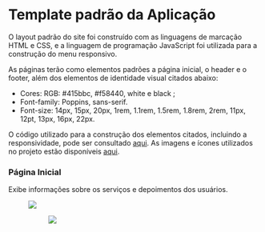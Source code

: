 # Template padrão da Aplicação

O layout padrão do site foi construído com as linguagens de marcação HTML e CSS, e a linguagem de programação JavaScript foi utilizada para a construção do menu responsivo.

As páginas terão como elementos padrões a página inicial, o header e o footer, além dos elementos de identidade visual citados abaixo:

<ul>
<li>Cores: RGB: #415bbc,  #f58440, white e black ;</li>
<li>Font-family: Poppins, sans-serif.</li>
<li>Font-size: 14px, 15px, 20px, 1rem, 1.1rem, 1.5rem, 1.8rem, 2rem, 11px, 12pt, 13px, 16px, 22px.</li>
</ul>

O código utilizado para a construção dos elementos citados, incluindo a responsividade, pode ser consultado <a href="https://github.com/ICEI-PUC-Minas-PMV-ADS/pmv-ads-2024-e1-proj-web-t2-ads-e1-grupo3-sabio-guia.gits">aqui</a>. As imagens e ícones utilizados no projeto estão disponíveis <a href=https://github.com/ICEI-PUC-Minas-PMV-ADS/pmv-ads-2024-e1-proj-web-t2-ads-e1-grupo3-sabio-guia/tree/778a01a924f8b120094c420dc181d630f9636125/docs/img>aqui</a>.

<h3><b>Página Inicial</b></h3>
<p>Exibe informações sobre os serviços e depoimentos dos usuários.</p>
<figure> 
  <img src="https://github.com/ICEI-PUC-Minas-PMV-ADS/pmv-ads-2024-e1-proj-web-t2-ads-e1-grupo3-sabio-guia/blob/d990c3cbbbc5e5faa8b16210ee1832e29599ea3f/docs/img/P%C3%A1gina%20inicial%201.png"> 
<figure>
  <img src="https://github.com/ICEI-PUC-Minas-PMV-ADS/pmv-ads-2024-e1-proj-web-t2-ads-e1-grupo3-sabio-guia/blob/d990c3cbbbc5e5faa8b16210ee1832e29599ea3f/docs/img/P%C3%A1gina%20inicial%202.png">
